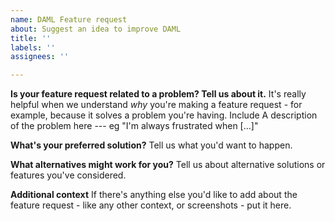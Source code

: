 ```yaml
---
name: DAML Feature request
about: Suggest an idea to improve DAML
title: ''
labels: ''
assignees: ''

---
```


**Is your feature request related to a problem? Tell us about it.**
It's really helpful when we understand _why_ you're making a feature request - for example, because it solves a problem you're having. Include A description of the problem here --- eg "I'm always frustrated when [...]"

**What's your preferred solution?**
Tell us what you'd want to happen.

**What alternatives might work for you?**
Tell us about alternative solutions or features you've considered.

**Additional context**
If there's anything else you'd like to add about the feature request - like any other context, or screenshots - put it here.
